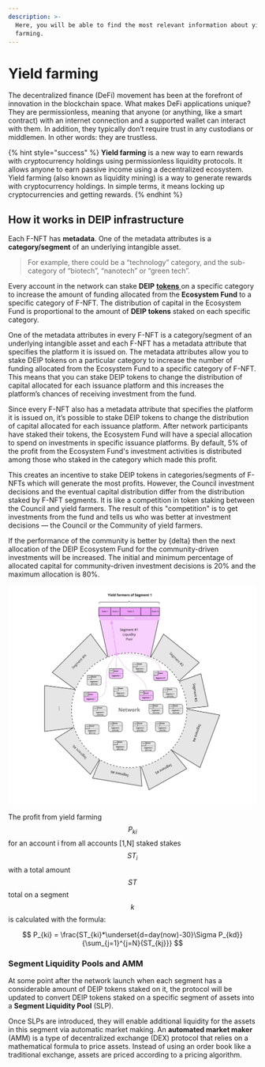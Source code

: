 ```yaml
---
description: >-
  Here, you will be able to find the most relevant information about yield
  farming.
---
```


# Yield farming

The decentralized finance \(DeFi\) movement has been at the forefront of innovation in the blockchain space. What makes DeFi applications unique? They are permissionless, meaning that anyone \(or anything, like a smart contract\) with an internet connection and a supported wallet can interact with them. In addition, they typically don’t require trust in any custodians or middlemen. In other words: they are trustless. 

{% hint style="success" %}
**Yield farming** is a new way to earn rewards with cryptocurrency holdings using permissionless liquidity protocols. It allows anyone to earn passive income using a decentralized ecosystem. Yield farming \(also known as liquidity mining\) is a way to generate rewards with cryptocurrency holdings. In simple terms, it means locking up cryptocurrencies and getting rewards.
{% endhint %}

## How it works in DEIP infrastructure

Each F-NFT has **metadata**. One of the metadata attributes is a **category/segment** of an underlying intangible asset. 

> For example, there could be a “technology” category, and the sub-category of “biotech”, “nanotech” or “green tech”.

Every account in the network can stake **DEIP** [**tokens** ](../token.md)on a specific category to increase the amount of funding allocated from the **Ecosystem Fund** to a specific category of F-NFT. The distribution of capital in the Ecosystem Fund is proportional to the amount of **DEIP tokens** staked on each specific category. 

One of the metadata attributes in every F-NFT is a category/segment of an underlying intangible asset and each F-NFT has a metadata attribute that specifies the platform it is issued on. The metadata attributes allow you to stake DEIP tokens on a particular category to increase the number of funding allocated from the Ecosystem Fund to a specific category of F-NFT. This means that you can stake DEIP tokens to change the distribution of capital allocated for each issuance platform and this increases the platform’s chances of receiving investment from the fund.

Since every F-NFT also has a metadata attribute that specifies the platform it is issued on, it’s possible to stake DEIP tokens to change the distribution of capital allocated for each issuance platform. After network participants have staked their tokens, the Ecosystem Fund will have a special allocation to spend on investments in specific issuance platforms. By default, 5% of the profit from the Ecosystem Fund's investment activities is distributed among those who staked in the category which made this profit.

This creates an incentive to stake DEIP tokens in categories/segments of F-NFTs which will generate the most profits. However, the Council investment decisions and the eventual capital distribution differ from the distribution staked by F-NFT segments. It is like a competition in token staking between the Council and yield farmers. The result of this "competition" is to get investments from the fund and tells us who was better at investment decisions — the Council or the Community of yield farmers. 

If the performance of the community is better by {delta} then the next allocation of the DEIP Ecosystem Fund for the community-driven investments will be increased. The initial and minimum percentage of allocated capital for community-driven investment decisions is 20% and the maximum allocation is 80%.

![Yield farming by asset segments](../../.gitbook/assets/assets_wiki_-mzbonxaba-qbxpdued0_-mzbp6b9kaz21e1dvszk_7.jpeg)

The profit from yield farming $$P_{ki}$$ for an account i from all accounts \[1,N\] staked stakes $$ST_i$$ with a total amount $$ST$$ total on a segment $$k$$ is calculated with the formula:

$$
P_{ki} = \frac{ST_{ki}*\underset{d=day(now)-30}\Sigma P_{kd}}{\sum_{j=1}^{j=N}{ST_{kj}}}
$$

### Segment Liquidity Pools and AMM

At some point after the network launch when each segment has a considerable amount of DEIP tokens staked on it, the protocol will be updated to convert DEIP tokens staked on a specific segment of assets into a **Segment Liquidity Pool** \(SLP\). 

Once SLPs are introduced, they will enable additional liquidity for the assets in this segment via automatic market making. An **automated market maker** \(AMM\) is a type of decentralized exchange \(DEX\) protocol that relies on a mathematical formula to price assets. Instead of using an order book like a traditional exchange, assets are priced according to a pricing algorithm.

